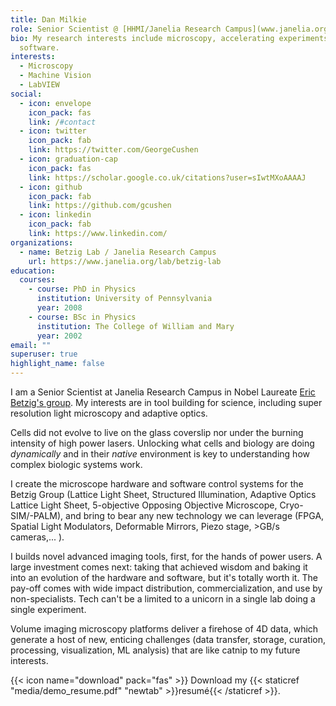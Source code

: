 ```yaml
---
title: Dan Milkie
role: Senior Scientist @ [HHMI/Janelia Research Campus](www.janelia.org)
bio: My research interests include microscopy, accelerating experiments with
  software.
interests:
  - Microscopy
  - Machine Vision
  - LabVIEW
social:
  - icon: envelope
    icon_pack: fas
    link: /#contact
  - icon: twitter
    icon_pack: fab
    link: https://twitter.com/GeorgeCushen
  - icon: graduation-cap
    icon_pack: fas
    link: https://scholar.google.co.uk/citations?user=sIwtMXoAAAAJ
  - icon: github
    icon_pack: fab
    link: https://github.com/gcushen
  - icon: linkedin
    icon_pack: fab
    link: https://www.linkedin.com/
organizations:
  - name: Betzig Lab / Janelia Research Campus
    url: https://www.janelia.org/lab/betzig-lab
education:
  courses:
    - course: PhD in Physics
      institution: University of Pennsylvania
      year: 2008
    - course: BSc in Physics
      institution: The College of William and Mary
      year: 2002
email: ""
superuser: true
highlight_name: false
---
```

I am a Senior Scientist at Janelia Research Campus in Nobel Laureate [Eric Betzig's group](https://www.janelia.org/lab/betzig-lab).  My interests are in tool building for science, including super resolution light microscopy  and adaptive optics.

Cells did not evolve to live on the glass coverslip nor under the burning intensity of high power lasers. Unlocking what cells and biology are doing *dynamically* and in their *native* environment is key to understanding how complex biologic systems work.  

I create the microscope hardware and software control systems for the Betzig Group (Lattice Light Sheet, Structured Illumination, Adaptive Optics Lattice Light Sheet, 5-objective Opposing Objective Microscope, Cryo-SIM/-PALM), and bring to bear any new technology we can leverage (FPGA, Spatial Light Modulators, Deformable Mirrors, Piezo stage, >GB/s cameras,... ).  

I builds novel advanced imaging tools, first, for the hands of power users. A large investment comes next: taking that achieved wisdom and baking it into an evolution of the hardware and software, but it's totally worth it.  The pay-off comes with wide impact distribution, commercialization, and use by non-specialists.  Tech can't be a limited to a unicorn in a single lab doing a single experiment.

Volume imaging microscopy platforms deliver a firehose of 4D data, which generate a host of new, enticing challenges (data transfer, storage, curation, processing, visualization, ML analysis) that are like catnip to my future interests.

{{< icon name="download" pack="fas" >}} Download my {{< staticref "media/demo_resume.pdf" "newtab" >}}resumé{{< /staticref >}}.